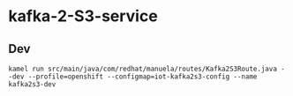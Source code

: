 # kafka-2-S3-service

## Dev

`kamel run src/main/java/com/redhat/manuela/routes/Kafka2S3Route.java --dev --profile=openshift --configmap=iot-kafka2s3-config --name kafka2s3-dev`